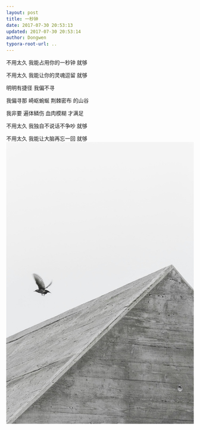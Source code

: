 ```yaml
---
layout: post
title: 一秒钟
date: 2017-07-30 20:53:13
updated: 2017-07-30 20:53:14
author: Dongwen
typora-root-url: ..
---
```




不用太久
我能占用你的一秒钟
就够

不用太久
我能让你的灵魂逗留
就够

明明有捷径
我偏不寻

我偏寻那
崎岖蜿蜒
荆棘密布
的山谷

我非要
遍体鳞伤
血肉模糊
才满足

不用太久
我独自不说话不争吵
就够

不用太久
我能让大脑再忘一回
就够
 ![](/img/in-post/p44351762.jpg)
